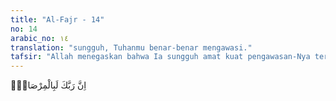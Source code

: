 ```yaml
---
title: "Al-Fajr - 14"
no: 14
arabic_no: ١٤
translation: "sungguh, Tuhanmu benar-benar mengawasi."
tafsir: "Allah menegaskan bahwa Ia sungguh amat kuat pengawasan-Nya terhadap makhluk-Nya. Tidak ada perbuatan sekecil apa pun yang tidak diketahui-Nya. Oleh karena itu, yang membangkang dan bergelimang dosa seharusnya sadar dan kemudian beriman dan tobat dari dosa-dosanya."
---
```

اِنَّ رَبَّكَ لَبِالْمِرْصَادِۗ